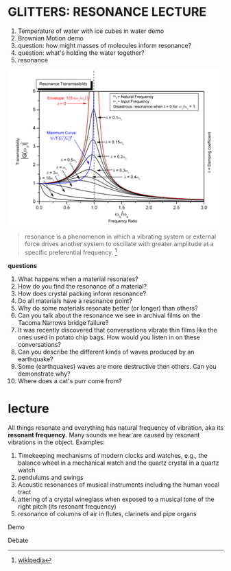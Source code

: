 # GLITTERS: RESONANCE LECTURE

1. Temperature of water with ice cubes in water demo
2. Brownian Motion demo
3. question: how might masses of molecules inform resonance?
4. question: what's holding the water together?
5. resonance

![fit](imgs/1920px-Resonance.PNG)

> resonance is a phenomenon in which a vibrating system or external force drives another system to oscillate with greater amplitude at a specific preferential frequency. [^1]

[^1]: [wikipedia](https://en.wikipedia.org/wiki/Resonance)

**questions**

1. What happens when a material resonates? 
2. How do you find the resonance of a material?
3. How does crystal packing inform resonance?
4. Do all materials have a resonance point?
5. Why do some materials resonate better (or longer) than others?
6. Can you talk about the resonance we see in archival films on the Tacoma Narrows bridge failure?
7. It was recently discovered that conversations vibrate thin films like the ones used in potato chip bags. How would you listen in on these conversations?
8. Can you describe the different kinds of waves produced by an earthquake?
9. Some (earthquakes) waves are more destructive then others. Can you demonstrate why?
10. Where does a cat's purr come from?

# lecture

All things resonate and everything has natural frequency of vibration, aka its **resonant frequency**. Many sounds we hear are caused by resonant vibrations in the object. Examples:

1. Timekeeping mechanisms of modern clocks and watches, e.g., the balance wheel in a mechanical watch and the quartz crystal in a quartz watch
2. pendulums and swings
2. Acoustic resonances of musical instruments including the human vocal tract
3. attering of a crystal wineglass when exposed to a musical tone of the right pitch (its resonant frequency)
4. resonance of columns of air in flutes, clarinets and pipe organs

Demo

Debate